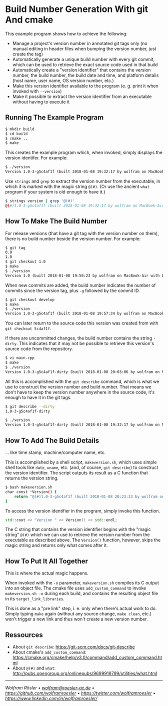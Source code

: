# Build Number Generation With git And cmake

This example program shows how to achieve the following:

* Manage a project's version number in annotated git tags only (no manual editing in header files when bumping the version number, just create the tag)
* Automatically generate a unique build number with every git commit, which can be used to retrieve the exact source code used in that build
* Automatically create a "version identifier" that contains the version number, the build number, the build date and time, and platform details (host name, user name, OS version number, etc.)
* Make this version identifier available to the program (e. g. print it when invoked with `--version`)
* Make it possible to extract the version identifier from an executable without having to execute it

## Running The Example Program

```sh
$ mkdir build
$ cd build
$ cmake ..
$ make
```

This creates the example program which, when invoked, simply displays the version identifer. For example:

```sh
$ ./version
Version 1.0-3-g5c4af1f (built 2018-01-08 19:32:17 by wolfram on MacBook-Air with Darwin 16.7.0)
```

Use `strings` and `grep` to extract the version number from the executable, in which it is marked with the magic string `@(#)`. (Or use the ancient `what` program if your system is old enough to have it.)

```sh
$ strings version | grep '@(#)'
@(#)1.0-3-g5c4af1f (built 2018-01-08 19:32:17 by wolfram on MacBook-Air with Darwin 16.7.0)
```

## How To Make The Build Number

For release versions (that have a git tag with the version number on them), there is no build number beside the version number. For example:

```sh
$ git tag
0.0
1.0
$ git checkout 1.0
$ make
$ ./version
Version 1.0 (built 2018-01-08 19:50:23 by wolfram on MacBook-Air with Darwin 16.7.0)
```

When new commits are added, the build number indicates the number of commits since the version tag, plus `-g` followed by the commit ID.

```sh
$ git checkout develop
$ make
$ ./version
Version 1.0-3-g5c4af1f (built 2018-01-08 19:57:34 by wolfram on MacBook-Air with Darwin 16.7.0)
```

You can later return to the source code this version was created from with `git checkout 5c4af1f`.

If there are uncommitted changes, the build number contains the string `-dirty`. This indicates that it may not be possible to retrieve this version's source code from the repository.

```sh
$ vi main.cpp
$ make
$ ./version
Version 1.0-3-g5c4af1f-dirty (built 2018-01-08 20:03:06 by wolfram on MacBook-Air with Darwin 16.7.0)
```

All this is accomplished with the `git describe` command, which is what we use to construct the version number and build number. That means we don't have to keep the version number anywhere in the source code, it's enough to have it in the git tags.

```sh
$ git describe --dirty
1.0-3-g5c4af1f-dirty

$ ./version
Version 1.0-3-g5c4af1f-dirty (built 2018-01-08 19:32:17 by wolfram on MacBook-Air with Darwin 16.7.0)
```

## How To Add The Build Details

... like time stamp, machine/computer name, etc.

This is accomplished by a shell script, `makeversion.sh`, which uses simple shell tools like `date`, `uname`, etc. (and, of course, `git describe`) to construct the version identifier. The script outputs its result as a C function that returns the version string.

```sh
$ bash makeversion.sh
char const *Version() {
    return "@(#)1.0-3-g5c4af1f (built 2018-01-08 20:23:33 by wolfram on MacBook-Air with Darwin 16.7.0)" + 4;
}
```

To access the version identifier in the program, simply invoke this function.

```c++
std::cout << "Version " << Version() << std::endl;
```

The C string that contains the version identifier begins with the "magic string" `@(#)` which we can use to retrieve the version number from the executable as described above. The `Version()` function, however, skips the magic string and returns only what comes after it.

## How To Put It All Together

This is where the actual magic happens.

When invoked with the `-o` parameter, `makeversion.sh` compiles its C output into an object file. The cmake file uses `add_custom_command` to invoke `makeversion.sh -o` during each build, and contains the resulting object file in its `target_link_libraries`.

This is done as a "pre link" step, i. e. only when there's actual work to do. Simply typing `make` again (without any source change, `make clean`, etc.) won't trigger a new link and thus won't create a new version number.

## Ressources

* About `git describe`: https://git-scm.com/docs/git-describe
* About cmake's `add_custom_command`: https://cmake.org/cmake/help/v3.0/command/add_custom_command.html
* About `@(#)` and `what`: http://pubs.opengroup.org/onlinepubs/9699919799/utilities/what.html


---
*Wolfram Rösler • wolfram@roesler-ac.de • https://github.com/wolframroesler • https://twitter.com/wolframroesler • https://www.linkedin.com/in/wolframroesler/*
